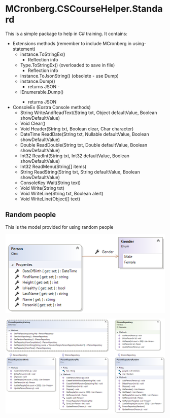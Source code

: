 # MCronberg.CSCourseHelper.Standard

This is a simple package to help in C# training. It contains:

- Extensions methods (remember to include MCronberg in using-statement)
  - instance.ToStringEx() 
    - Reflection info
  - Type.ToStringEx() (overloaded to save in file)
    - Reflection info
  - instance.ToJsonString() (obsolete - use Dump)
  - instance.Dump()
    - returns JSON    - 
  - IEnumerable<T>.Dump()
    - returns JSON
- ConsoleEx (Exstra Console methods)
  - String WriteAndReadText(String txt, Object defaultValue, Boolean showDefaultValue)
  - Void Clear()   
  - Void Header(String txt, Boolean clear, Char character)
  - DateTime ReadDate(String txt, Nullable<DateTime> defaultValue, Boolean showDefaultValue)
  - Double ReadDouble(String txt, Double defaultValue, Boolean showDefaultValue)
  - Int32 ReadInt(String txt, Int32 defaultValue, Boolean showDefaultValue) 
  - Int32 ReadMenu(String[] items)
  - String ReadString(String txt, String defaultValue, Boolean showDefaultValue)
  - ConsoleKey Wait(String text)
  - Void Write(String txt)
  - Void WriteLine(String txt, Boolean alert)
  - Void WriteLine(Object[] text)

## Random people

This is the model provided for using random people

![](/Person.png)

![](/repository.png)
